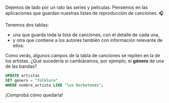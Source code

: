 Dejemos de lado por un rato las series y películas. Pensemos en las aplicaciones que guardan nuestras listas de reproducción de canciones. :headphones:

Tenemos dos tablas: 

* una que guarda toda la lista de canciones, con el detalle de cada una,
* y otra que contiene a los autores también con información relevante de ellos:

<div
  class='mu-sql-table'
  data-name='canciones'
  data-columns='[{"name": "id_cancion", "pk": true}, "titulo", "album", "artista", "genero", "anio"]'
  data-rows='[
    [1, "Bohemian rhapsody", "A night at the Opera", "Queen", "rock", 1975], 
    [2, "Can`t buy me love", "A hard day`s night", "The Beatles", "rock, pop", 1964],
    [3, "Baby on board", "Más grandes que Jesús", "Los Borbotones", "rock, pop", 1985]
  ]'>
</div>

<div
  class='mu-sql-table'
  data-name='artistas'
  data-columns='[{"name": "id_artista", "pk": true}, "nombre", "integrantes", "genero", "nacionalidad"]'
  data-rows='[
    [1, "Queen", "Freddie Mercury, Brian May, Roger Taylor, John Deacon", "rock", "británica"], 
    [2, "The Beatles", "John Lennon, Paul McCartney, Ringo Starr, George Harrison", "rock, pop", "inglesa"],
    [3, "Los Borbotones", "Homero Simpson, Apu de Beumarche, Seymour Skinner, Barney Gómez", "rock, pop", "estadounidense"]
  ]'>
</div>

Como verás, algunos campos de la tabla de canciones se repiten en la de los artistas. ¿Qué sucedería si cambiáramos, por ejemplo, el **género** de una de las bandas?

``` sql
UPDATE artistas
SET genero = "folklore"
WHERE nombre_artista LIKE "los borbotones";
```

¡Comprobá cómo quedaría! 
